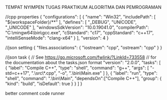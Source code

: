 TEMPAT NYIMPEN TUGAS PRAKTIKUM ALGORITMA DAN PEMROGRAMAN

//cpp properties
{
    "configurations": [
        {
            "name": "Win32",
            "includePath": [
                "${workspaceFolder}/**"
            ],
            "defines": [
                "_DEBUG",
                "UNICODE",
                "_UNICODE"
            ],
            "windowsSdkVersion": "10.0.19041.0",
            "compilerPath": "C:\\mingw64\\bin\\gcc.exe",
            "cStandard": "c17",
            "cppStandard": "c++17",
            "intelliSenseMode": "clang-x64"
        }
    ],
    "version": 4
}

//json setting
{
    "files.associations": {
        "iostream": "cpp",
        "ostream": "cpp"
    }
}

//json task
{
    // See https://go.microsoft.com/fwlink/?LinkId=733558
    // for the documentation about the tasks.json format
    "version": "2.0.0",
    "tasks": [
        {
            "label": "Compile C++",
            "type": "shell",
            "command": "g++",
            "args": [
                "-std=c++17",
                ".\\src\\*.cpp",
                "-o",
                ".\\bin\\Main.exe"
            ]
        },
        {
            "label": "run",
            "type": "shell",
            "command": ".\\bin\\Main",
            "dependsOn":["Compile C++"],
            "group": {
                "kind": "build",
                "isDefault": true
            }
        }
    ]
}

better comment
code runner
